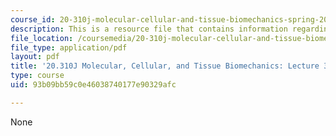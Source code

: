 ```yaml
---
course_id: 20-310j-molecular-cellular-and-tissue-biomechanics-spring-2015
description: This is a resource file that contains information regarding lecture 3.
file_location: /coursemedia/20-310j-molecular-cellular-and-tissue-biomechanics-spring-2015/93b09bb59c0e46038740177e90329afc_MIT20_310JS15_Lecture3.pdf
file_type: application/pdf
layout: pdf
title: '20.310J Molecular, Cellular, and Tissue Biomechanics: Lecture 3'
type: course
uid: 93b09bb59c0e46038740177e90329afc

---
```

None
